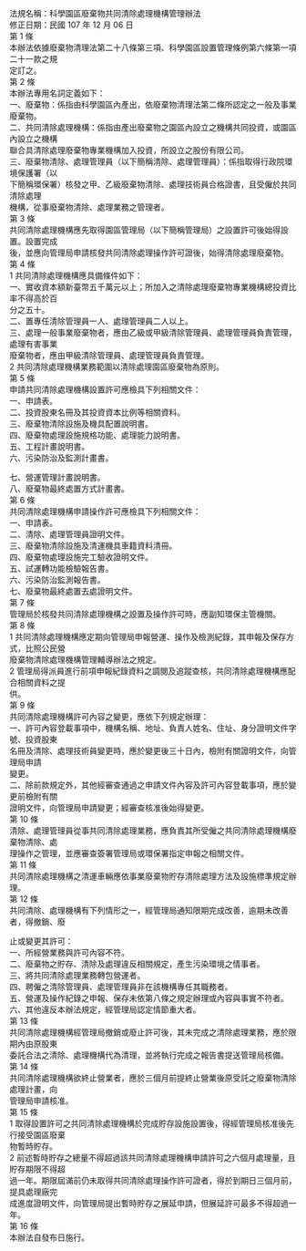 法規名稱：科學園區廢棄物共同清除處理機構管理辦法  
修正日期：民國 107 年 12 月 06 日  
第 1 條  
本辦法依據廢棄物清理法第二十八條第三項、科學園區設置管理條例第六條第一項二十一款之規  
定訂之。  
第 2 條  
本辦法專用名詞定義如下：  
一、廢棄物：係指由科學園區內產出，依廢棄物清理法第二條所認定之一般及事業廢棄物。  
二、共同清除處理機構：係指由產出廢棄物之園區內設立之機構共同投資，或園區內設立之機構  
聯合具清除處理廢棄物專業機構加入投資，所設立之股份有限公司。  
三、廢棄物清除、處理管理員（以下簡稱清除、處理管理員）：係指取得行政院環境保護署（以  
下簡稱環保署）核發之甲、乙級廢棄物清除、處理技術員合格證書，且受僱於共同清除處理  
機構，從事廢棄物清除、處理業務之管理者。  
第 3 條  
共同清除處理機構應先取得園區管理局（以下簡稱管理局）之設置許可後始得設置。設置完成  
後，並應向管理局申請核發共同清除處理操作許可證後，始得清除處理廢棄物。  
第 4 條  
1 共同清除處理機構應具備條件如下：  
一、實收資本額新臺幣五千萬元以上；所加入之清除處理廢棄物專業機構總投資比率不得高於百  
分之五十。  
二、置專任清除管理員一人、處理管理員二人以上。  
三、處理一般事業廢棄物者，應由乙級或甲級清除管理員、處理管理員負責管理，處理有害事業  
廢棄物者，應由甲級清除管理員、處理管理員負責管理。  
2 共同清除處理機構業務範圍以清除處理園區廢棄物為原則。  
第 5 條  
申請共同清除處理機構設置許可應檢具下列相關文件：  
一、申請表。  
二、投資股東名冊及其投資資本比例等相關資料。  
三、廢棄物清除設施及機具配置說明書。  
四、廢棄物處理設施規格功能、處理能力說明書。  
五、工程計畫說明書。  
六、污染防治及監測計畫書。  


七、營運管理計畫說明書。  
八、廢棄物最終處置方式計畫書。  
第 6 條  
共同清除處理機構申請操作許可應檢具下列相關文件：  
一、申請表。  
二、清除、處理管理員證明文件。  
三、廢棄物清除設施及清運機具車籍資料清冊。  
四、廢棄物處理設施完工驗收證明文件。  
五、試運轉功能檢驗報告書。  
六、污染防治監測報告書。  
七、廢棄物最終處置去處證明文件。  
第 7 條  
管理局於核發共同清除處理機構之設置及操作許可時，應副知環保主管機關。  
第 8 條  
1 共同清除處理機構應定期向管理局申報營運、操作及檢測紀錄，其申報及保存方式，比照公民營  
廢棄物清除處理機構管理輔導辦法之規定。  
2 管理局得派員進行前項申報紀錄資料之調閱及追蹤查核，共同清除處理機構應配合相關資料之提  
供。  
第 9 條  
共同清除處理機構許可內容之變更，應依下列規定辦理：  
一、許可內容登載事項中，機構名稱、地址、負責人姓名、住址、身分證明文件字號、投資股東  
名冊及清除、處理技術員變更時，應於變更後三十日內，檢附有關證明文件，向管理局申請  
變更。  
二、除前款規定外，其他經審查通過之申請文件內容及許可內容登載事項，應於變更前檢附有關  
證明文件，向管理局申請變更；經審查核准後始得變更。  
第 10 條  
清除、處理管理員從事共同清除處理業務，應負責其所受僱之共同清除處理機構廢棄物清除、處  
理操作之管理，並應審查簽署管理局或環保署指定申報之相關文件。  
第 11 條  
共同清除處理機構之清運車輛應依事業廢棄物貯存清除處理方法及設施標準規定辦理。  
第 12 條  
共同清除、處理機構有下列情形之一，經管理局通知限期完成改善，逾期未改善者，得撤銷、廢  


止或變更其許可：  
一、所經營業務與許可內容不符。  
二、廢棄物之貯存、清除及處理違反相關規定，產生污染環境之情事者。  
三、將共同清除處理業務轉包營運者。  
四、聘僱之清除管理員、處理管理員非在該機構專任其職務者。  
五、營運及操作紀錄之申報、保存未依第八條之規定辦理或內容與事實不符者。  
六、其他違反本辦法規定，經管理局認定情節重大者。  
第 13 條  
共同清除處理機構經管理局撤銷或廢止許可後，其未完成之清除處理業務，應於限期內由原股東  
委託合法之清除、處理機構代為清理，並將執行完成之報告書提送管理局核備。  
第 14 條  
共同清除處理機構欲終止營業者，應於三個月前提終止營業後原受託之廢棄物清除處理計畫，向  
管理局申請核准。  
第 15 條  
1 取得設置許可之共同清除處理機構於完成貯存設施設置後，得經管理局核准後先行接受園區廢棄  
物暫時貯存。  
2 前述暫時貯存之總量不得超過該共同清除處理機構申請許可之六個月處理量，且貯存期限不得超  
過一年。期限屆滿前仍未取得共同清除處理操作許可證者，得於到期日三個月前，提具處理廠完  
成進度證明文件，向管理局提出暫時貯存之展延申請，但展延許可最多不得超過一年。  
第 16 條  
本辦法自發布日施行。  


